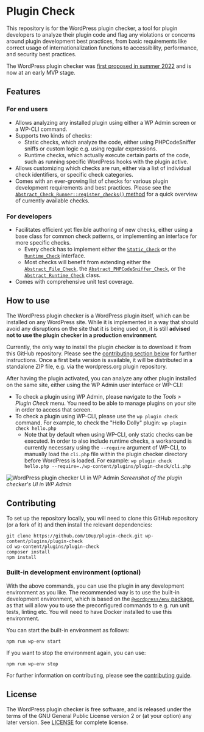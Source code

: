 # Plugin Check

This repository is for the WordPress plugin checker, a tool for plugin developers to analyze their plugin code and flag any violations or concerns around plugin development best practices, from basic requirements like correct usage of internationalization functions to accessibility, performance, and security best practices.

The WordPress plugin checker was [first proposed in summer 2022](https://make.wordpress.org/plugins/2022/07/05/proposal-for-a-wordpress-plugin-checker/) and is now at an early MVP stage.

## Features

### For end users

* Allows analyzing any installed plugin using either a WP Admin screen or a WP-CLI command.
* Supports two kinds of checks:
    * Static checks, which analyze the code, either using PHPCodeSniffer sniffs or custom logic e.g. using regular expressions.
    * Runtime checks, which actually execute certain parts of the code, such as running specific WordPress hooks with the plugin active.
* Allows customizing which checks are run, either via a list of individual check identifiers, or specific check categories.
* Comes with an ever-growing list of checks for various plugin development requirements and best practices. Please see the [`Abstract_Check_Runner::register_checks()` method](/includes/Checker/Abstract_Check_Runner.php#L358) for a quick overview of currently available checks.

### For developers

* Facilitates efficient yet flexible authoring of new checks, either using a base class for common check patterns, or implementing an interface for more specific checks.
    * Every check has to implement either the [`Static_Check`](/includes/Checker/Static_Check.php) or the [`Runtime_Check`](/includes/Checker/Runtime_Check.php) interface.
    * Most checks will benefit from extending either the [`Abstract_File_Check`](/includes/Checker/Checks/Abstract_File_Check.php), the [`Abstract_PHPCodeSniffer_Check`](/includes/Checker/Checks/Abstract_PHP_CodeSniffer_Check.php), or the [`Abstract_Runtime_Check`](/includes/Checker/Checks/Abstract_Runtime_Check.php) class.
* Comes with comprehensive unit test coverage.

## How to use

The WordPress plugin checker is a WordPress plugin itself, which can be installed on any WordPress site. While it is implemented in a way that should avoid any disruptions on the site that it is being used on, it is still **advised not to use the plugin checker in a production environment**.

Currently, the only way to install the plugin checker is to download it from this GitHub repository. Please see the [contributing section below](#contributing) for further instructions. Once a first beta version is available, it will be distributed in a standalone ZIP file, e.g. via the wordpress.org plugin repository.

After having the plugin activated, you can analyze any other plugin installed on the same site, either using the WP Admin user interface or WP-CLI:

* To check a plugin using WP Admin, please navigate to the _Tools > Plugin Check_ menu. You need to be able to manage plugins on your site in order to access that screen.
* To check a plugin using WP-CLI, please use the `wp plugin check` command. For example, to check the "Hello Dolly" plugin: `wp plugin check hello.php`
    * Note that by default when using WP-CLI, only static checks can be executed. In order to also include runtime checks, a workaround is currently necessary using the `--require` argument of WP-CLI, to manually load the `cli.php` file within the plugin checker directory before WordPress is loaded. For example: `wp plugin check hello.php --require=./wp-content/plugins/plugin-check/cli.php`

<img alt="WordPress plugin checker UI in WP Admin" src="https://github.com/10up/plugin-check/assets/3531426/19d0c1ce-8c37-4efd-b8c6-d252e6ce29c9">
<em>Screenshot of the plugin checker's UI in WP Admin</em>

## Contributing

To set up the repository locally, you will need to clone this GitHub repository (or a fork of it) and then install the relevant dependencies:

```
git clone https://github.com/10up/plugin-check.git wp-content/plugins/plugin-check
cd wp-content/plugins/plugin-check
composer install
npm install
```

### Built-in development environment (optional)

With the above commands, you can use the plugin in any development environment as you like. The recommended way is to use the built-in development environment, which is based on the [`@wordpress/env` package](https://www.npmjs.com/package/@wordpress/env), as that will allow you to use the preconfigured commands to e.g. run unit tests, linting etc. You will need to have Docker installed to use this environment.

You can start the built-in environment as follows:
```
npm run wp-env start
```

If you want to stop the environment again, you can use:
```
npm run wp-env stop
```

For further information on contributing, please see the [contributing guide](/CONTRIBUTING.md).

## License

The WordPress plugin checker is free software, and is released under the terms of the GNU General Public License version 2 or (at your option) any later version. See [LICENSE](/LICENSE) for complete license.
